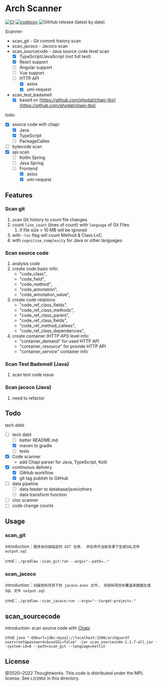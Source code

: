 # Arch Scanner

[![CI](https://github.com/archguard/scanner/actions/workflows/ci.yaml/badge.svg)](https://github.com/archguard/scanner/actions/workflows/ci.yaml)
[![codecov](https://codecov.io/gh/archguard/scanner/branch/master/graph/badge.svg?token=RSAOWTRFMT)](https://codecov.io/gh/archguard/scanner)
![GitHub release (latest by date)](https://img.shields.io/github/v/release/archguard/scanner)


Scanner:

* scan_git - Git commit history scan
* scan_jacoco - Jacoco scan
* scan_sourcecode - Java source code level scan
    * [x] TypeScript/JavaScript (not full test)
    * [x] React support
    * [ ] Angular support
    * [ ] Vue support
    * [ ] HTTP API
        * [x] axios
        * [x] umi-request
* scan_test_badsmell
    * [x] based on [https://github.com/phodal/chapi-tbs](https://github.com/phodal/chapi-tbs)

todo:

- [x] source code with chapi
    - [x] Java
    - [x] TypeScript
    - [ ] PackageCallee
- [ ] bytecode scan
- [x] api scan
    - [ ] Kotlin Spring
    - [ ] Java Spring
    - [ ] Frontend
        - [x] axios
        - [x] umi-request

## Features

### Scan git

1. scan Git history to count file changes
2. count `line_count` (lines of count) with `language` of Git Files
   1. if file size > 10 MB will be ignored
3. with `-loc` flag will count Method & Class LoC
4. with `cognitive_complexity` for Java or other languages

### Scan source code

1. analysis code
2. create code basic info:
    - "code_class",
    - "code_field",
    - "code_method",
    - "code_annotation",
    - "code_annotation_value",
3. create code relations:
    - "code_ref_class_fields",
    - "code_ref_class_methods",
    - "code_ref_class_parent",
    - "code_ref_class_fields",
    - "code_ref_method_callees",
    - "code_ref_class_dependencies",
4. create container (HTTP API) level info:
    - "container_demand"    for used HTTP API
    - "container_resource"  for provide HTTP API
    - "container_service"   container info                         

### Scan Test Badsmell (Java)

1. scan test code issue

### Scan jacoco (Java)

1. need to refactor

## Todo

tech debt

- [ ] tech debt
    - [ ] better README.md
    - [x] maven to gradle
    - [ ] tests
- [x] Code scanner
    - add Chapi parser for Java, TypeScript, Kotli
- [x] continuous delivery
    - [x] GitHub workflow
    - [x] git tag publish to GitHub
- [ ] data pipeline
    - [ ] data feeder to database/json/others
    - [ ] data transform function
- [ ] cloc scanner
- [ ] code change counts

## Usage

### scan_git

introduction：`程序会扫描指定的 GIT 仓库， 并在命令当前目录下生成SQL文件 output.sql`

cmd：`./gradlew :scan_git:run --args="--path=.."`

### scan_jacoco

introduction：`扫描目标项目下的 jacoco.exec 文件， 将目标项目的覆盖率数据生成 SQL 文件 output.sql`

cmd：`./gradlew :scan_jacoco:run --args="--target-project=."`

## scan_sourcecode

introduction: scan source code with [Chapi](https://github.com/modernizing/chapi)

cmd: `java "-Ddburl=jdbc:mysql://localhost:3306/archguard?user=root&password=&useSSL=false" -jar scan_sourcecode-1.1.7-all.jar --system-id=8 --path=scan_git --language=kotlin`

License
---

@2020~2022 Thoughtworks. This code is distributed under the MPL license. See `LICENSE` in this directory.
